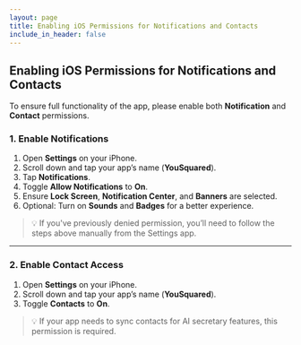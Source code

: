 ```yaml
---
layout: page
title: Enabling iOS Permissions for Notifications and Contacts
include_in_header: false
---
```


## Enabling iOS Permissions for Notifications and Contacts

To ensure full functionality of the app, please enable both **Notification** and **Contact** permissions.

### 1. Enable Notifications

1. Open **Settings** on your iPhone.
2. Scroll down and tap your app’s name (**YouSquared**).
3. Tap **Notifications**.
4. Toggle **Allow Notifications** to **On**.
5. Ensure **Lock Screen**, **Notification Center**, and **Banners** are selected.
6. Optional: Turn on **Sounds** and **Badges** for a better experience.

> 💡 If you've previously denied permission, you’ll need to follow the steps above manually from the Settings app.

---

### 2. Enable Contact Access

1. Open **Settings** on your iPhone.
2. Scroll down and tap your app’s name (**YouSquared**).
3. Toggle **Contacts** to **On**.

> 💡 If your app needs to sync contacts for AI secretary features, this permission is required.
